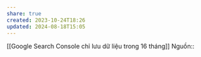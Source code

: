 ```yaml
---
share: true
created: 2023-10-24T18:26
updated: 2024-08-18T15:05
---
```

[[Google Search Console chỉ lưu dữ liệu trong 16 tháng]] 
Nguồn::